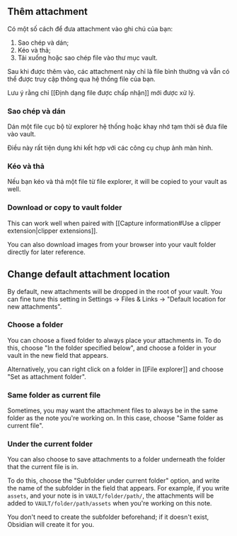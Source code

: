 ## Thêm attachment

Có một số cách để đưa attachment vào ghi chú của bạn:

1. Sao chép và dán;
2. Kéo và thả;
3. Tải xuống hoặc sao chép file vào thư mục vault.

Sau khi được thêm vào, các attachment này chỉ là file bình thường và vẫn có thể được truy cập thông qua hệ thống file của bạn. 

Lưu ý rằng chỉ [[Định dạng file được chấp nhận]] mới được xử lý.

### Sao chép và dán

Dán một file cục bộ từ explorer hệ thống hoặc khay nhớ tạm thời sẽ đưa file vào vault.

Điều này rất tiện dụng khi kết hợp với các công cụ chụp ảnh màn hình.

### Kéo và thả

Nếu bạn kéo và thả một file từ file explorer, it will be copied to your vault as well.

### Download or copy to vault folder

This can work well when paired with [[Capture information#Use a clipper extension|clipper extensions]].

You can also download images from your browser into your vault folder directly for later reference.

## Change default attachment location

By default, new attachments will be dropped in the root of your vault. You can fine tune this setting in Settings -> Files & Links -> "Default location for new attachments".

### Choose a folder

You can choose a fixed folder to always place your attachments in. To do this, choose "In the folder specified below", and choose a folder in your vault in the new field that appears.

Alternatively, you can right click on a folder in [[File explorer]] and choose "Set as attachment folder".

### Same folder as current file

Sometimes, you may want the attachment files to always be in the same folder as the note you're working on. In this case, choose "Same folder as current file".

### Under the current folder

You can also choose to save attachments to a folder underneath the folder that the current file is in.

To do this, choose the "Subfolder under current folder" option, and write the name of the subfolder in the field that appears. For example, if you write `assets`, and your note is in `VAULT/folder/path/`, the attachments will be added to `VAULT/folder/path/assets` when you're working on this note.

You don't need to create the subfolder beforehand; if it doesn't exist, Obsidian will create it for you.